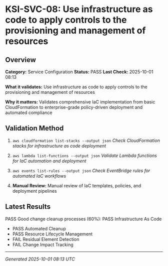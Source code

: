 # KSI-SVC-08: Use infrastructure as code to apply controls to the provisioning and management of resources

## Overview

**Category:** Service Configuration
**Status:** PASS
**Last Check:** 2025-10-01 08:13

**What it validates:** Use infrastructure as code to apply controls to the provisioning and management of resources

**Why it matters:** Validates comprehensive IaC implementation from basic CloudFormation to enterprise-grade policy-driven deployment and automated compliance

## Validation Method

1. `aws cloudformation list-stacks --output json`
   *Check CloudFormation stacks for infrastructure as code deployment*

2. `aws lambda list-functions --output json`
   *Validate Lambda functions for IaC automation and deployment*

3. `aws events list-rules --output json`
   *Check EventBridge rules for automated IaC workflows*

4. **Manual Review:** Manual review of IaC templates, policies, and deployment pipelines

## Latest Results

PASS Good change cleanup processes (60%): PASS Infrastructure As Code
- PASS Automated Cleanup
- PASS Resource Lifecycle Management
- FAIL Residual Element Detection
- FAIL Change Impact Tracking

---
*Generated 2025-10-01 08:13 UTC*